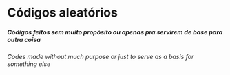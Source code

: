 # Códigos aleatórios
##### Códigos feitos sem muito propósito ou apenas pra servirem de base para outra coisa
###### Codes made without much purpose or just to serve as a basis for something else

